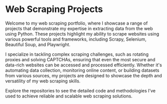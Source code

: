 <h1>Web Scraping Projects</h1>
<p>Welcome to my web scraping portfolio, where I showcase a range of projects that demonstrate my expertise in extracting data from the web using Python. These projects highlight my ability to scrape websites using various powerful tools and frameworks, including Scrapy, Selenium, Beautiful Soup, and Playwright.</p>
<p>I specialize in tackling complex scraping challenges, such as rotating proxies and solving CAPTCHAs, ensuring that even the most secure and data-rich websites can be accessed and processed efficiently. Whether it's automating data collection, monitoring online content, or building datasets from various sources, my projects are designed to showcase the depth and versatility of my web scraping skills.</p>
<p>Explore the repositories to see the detailed code and methodologies I’ve used to achieve reliable and scalable web scraping solutions.</p>
